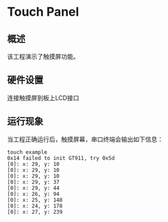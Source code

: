 # Touch Panel

## 概述

该工程演示了触摸屏功能。

## 硬件设置

连接触摸屏到板上LCD接口

## 运行现象

当工程正确运行后，触摸屏幕，串口终端会输出如下信息：
```console
touch example
0x14 failed to init GT911, try 0x5d
[0]: x: 29, y: 10
[0]: x: 29, y: 10
[0]: x: 29, y: 10
[0]: x: 29, y: 37
[0]: x: 29, y: 44
[0]: x: 26, y: 94
[0]: x: 25, y: 148
[0]: x: 24, y: 178
[0]: x: 27, y: 239
```
